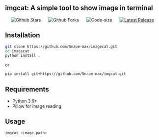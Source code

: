 
## imgcat: A simple tool to show image in terminal


<p align="center">
    <a href="https://github.com/Snape-max/imgcat" target="_blank" style="margin-right: 20px; font-style: normal; text-decoration: none;">
        <img src="https://img.shields.io/github/stars/Snape-max/imgcat" alt="Github Stars" />
    </a>
    <a href="https://github.com/Snape-max/imgcat" target="_blank" style="margin-right: 20px; font-style: normal; text-decoration: none;">
        <img src="https://img.shields.io/github/forks/Snape-max/imgcat" alt="Github Forks" />
    </a>
    <a href="https://github.com/Snape-max/imgcat" target="_blank" style="margin-right: 20px; font-style: normal; text-decoration: none;">
        <img src="https://img.shields.io/github/languages/code-size/Snape-max/imgcat" alt="Code-size" />
    </a>
    <a href="https://github.com/Snape-max/imgcat">
        <img src="https://img.shields.io/github/v/release/Snape-max/imgcat"
            alt="Latest Release">
    </a>
</p>

## Installation

```bash
git clone https://github.com/Snape-max/imagecat.git
cd imagecat
python install .
```

or

```bash
pip install git+https://github.com/Snape-max/imgcat.git
```


## Requirements

- Python 3.6+
- Pillow for image reading


## Usage

```bash
imgcat <image_path>
```
